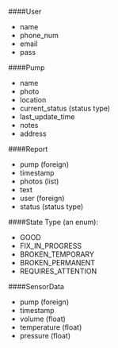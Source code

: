 ####User
- name
- phone_num
- email
- pass
  
####Pump
- name
- photo
- location
- current_status (status type)
- last_update_time
- notes
- address
  
####Report
- pump (foreign)
- timestamp
- photos (list)
- text
- user (foreign)
- status (status type)
  
####State Type (an enum):
- GOOD
- FIX_IN_PROGRESS
- BROKEN_TEMPORARY
- BROKEN_PERMANENT
- REQUIRES_ATTENTION
  
####SensorData
- pump (foreign)
- timestamp
- volume (float)
- temperature (float)
- pressure (float)

  
  
